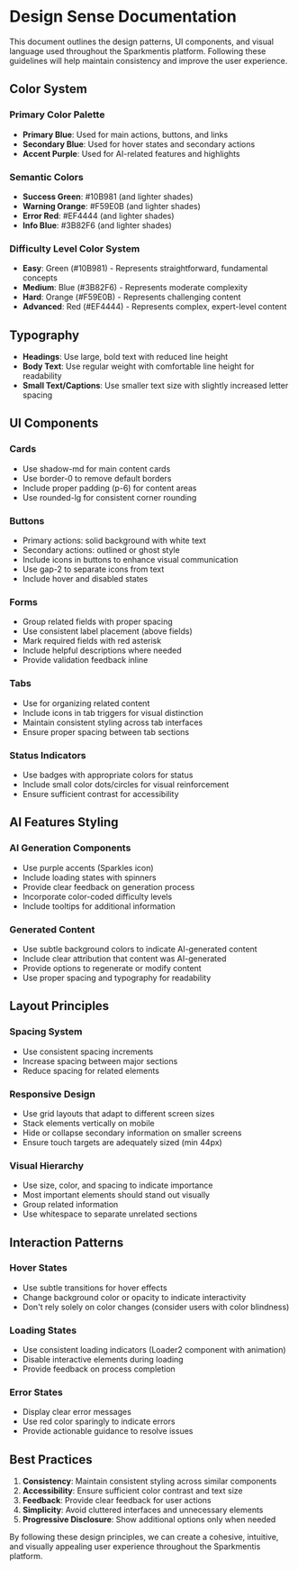 # Design Sense Documentation

This document outlines the design patterns, UI components, and visual language used throughout the Sparkmentis platform. Following these guidelines will help maintain consistency and improve the user experience.

## Color System

### Primary Color Palette
- **Primary Blue**: Used for main actions, buttons, and links
- **Secondary Blue**: Used for hover states and secondary actions
- **Accent Purple**: Used for AI-related features and highlights

### Semantic Colors
- **Success Green**: #10B981 (and lighter shades)
- **Warning Orange**: #F59E0B (and lighter shades)
- **Error Red**: #EF4444 (and lighter shades)
- **Info Blue**: #3B82F6 (and lighter shades)

### Difficulty Level Color System
- **Easy**: Green (#10B981) - Represents straightforward, fundamental concepts
- **Medium**: Blue (#3B82F6) - Represents moderate complexity
- **Hard**: Orange (#F59E0B) - Represents challenging content
- **Advanced**: Red (#EF4444) - Represents complex, expert-level content

## Typography

- **Headings**: Use large, bold text with reduced line height
- **Body Text**: Use regular weight with comfortable line height for readability
- **Small Text/Captions**: Use smaller text size with slightly increased letter spacing

## UI Components

### Cards
- Use shadow-md for main content cards
- Use border-0 to remove default borders
- Include proper padding (p-6) for content areas
- Use rounded-lg for consistent corner rounding

### Buttons
- Primary actions: solid background with white text
- Secondary actions: outlined or ghost style
- Include icons in buttons to enhance visual communication
- Use gap-2 to separate icons from text
- Include hover and disabled states

### Forms
- Group related fields with proper spacing
- Use consistent label placement (above fields)
- Mark required fields with red asterisk
- Include helpful descriptions where needed
- Provide validation feedback inline

### Tabs
- Use for organizing related content
- Include icons in tab triggers for visual distinction
- Maintain consistent styling across tab interfaces
- Ensure proper spacing between tab sections

### Status Indicators
- Use badges with appropriate colors for status
- Include small color dots/circles for visual reinforcement
- Ensure sufficient contrast for accessibility

## AI Features Styling

### AI Generation Components
- Use purple accents (Sparkles icon)
- Include loading states with spinners
- Provide clear feedback on generation process
- Incorporate color-coded difficulty levels
- Include tooltips for additional information

### Generated Content
- Use subtle background colors to indicate AI-generated content
- Include clear attribution that content was AI-generated
- Provide options to regenerate or modify content
- Use proper spacing and typography for readability

## Layout Principles

### Spacing System
- Use consistent spacing increments
- Increase spacing between major sections
- Reduce spacing for related elements

### Responsive Design
- Use grid layouts that adapt to different screen sizes
- Stack elements vertically on mobile
- Hide or collapse secondary information on smaller screens
- Ensure touch targets are adequately sized (min 44px)

### Visual Hierarchy
- Use size, color, and spacing to indicate importance
- Most important elements should stand out visually
- Group related information
- Use whitespace to separate unrelated sections

## Interaction Patterns

### Hover States
- Use subtle transitions for hover effects
- Change background color or opacity to indicate interactivity
- Don't rely solely on color changes (consider users with color blindness)

### Loading States
- Use consistent loading indicators (Loader2 component with animation)
- Disable interactive elements during loading
- Provide feedback on process completion

### Error States
- Display clear error messages
- Use red color sparingly to indicate errors
- Provide actionable guidance to resolve issues

## Best Practices

1. **Consistency**: Maintain consistent styling across similar components
2. **Accessibility**: Ensure sufficient color contrast and text size
3. **Feedback**: Provide clear feedback for user actions
4. **Simplicity**: Avoid cluttered interfaces and unnecessary elements
5. **Progressive Disclosure**: Show additional options only when needed

By following these design principles, we can create a cohesive, intuitive, and visually appealing user experience throughout the Sparkmentis platform.
